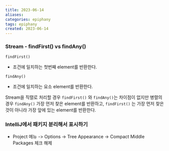 ```yaml
---
title: 2023-06-14
aliases: 
categories: epiphany
tags: epiphany
created: 2023-06-14
---
```


### Stream - findFirst() vs findAny()

`findFirst()`
- 조건에 일치하는 첫번째 element를 반환한다.

`findAny()`
- 조건에 일치하는 요소 element를 반환한다.

Stream을 직렬로 처리할 경우 `findFirst()` 와 `findAny()`는 차이점이 없지만
병렬의 경우 `findAny()` 가장 먼저 찾은 element를 반환하고, `findFirst()` 는 가장 먼저 찾은 것이 아니라 가장 앞에 있는 element를 반환한다.

### IntelliJ에서 패키지 분리해서 표시하기

- Project 메뉴 -> Options -> Tree Appearance -> Compact Middle Packages 체크 해제
